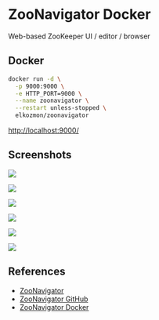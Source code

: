 # ZooNavigator Docker

Web-based ZooKeeper UI / editor / browser

## Docker
```sh
docker run -d \
  -p 9000:9000 \
  -e HTTP_PORT=9000 \
  --name zoonavigator \
  --restart unless-stopped \
  elkozmon/zoonavigator
```
[http://localhost:9000/](http://localhost:9000/)

## Screenshots
![](https://zoonavigator.elkozmon.com/en/stable/_static/images/screenshots/connect-form.png)

![](https://zoonavigator.elkozmon.com/en/stable/_static/images/screenshots/znode-data-editor.png)

![](https://zoonavigator.elkozmon.com/en/stable/_images/znode-acl-editor.png)

![](https://zoonavigator.elkozmon.com/en/stable/_images/create-znode.png)

![](https://zoonavigator.elkozmon.com/en/stable/_images/import-znodes.png)

![](https://zoonavigator.elkozmon.com/en/stable/_images/znode-regex-search.png)

## References
- [ZooNavigator](https://zoonavigator.elkozmon.com/en/stable/)
- [ZooNavigator GitHub](https://github.com/elkozmon/zoonavigator)
- [ZooNavigator Docker](https://hub.docker.com/r/elkozmon/zoonavigator)